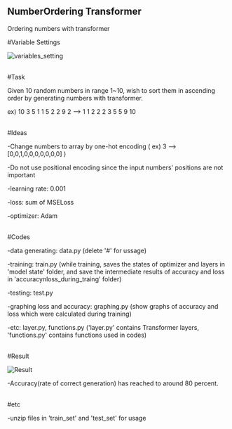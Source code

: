## NumberOrdering Transformer
Ordering numbers with transformer

#Variable Settings

![variables_setting](https://github.com/baesh/NumberOrdering_Transformer/assets/18441461/3753be9d-8e54-43dc-9f2b-71cf56a122a4)

<br>
#Task

Given 10 random numbers in range 1~10, wish to sort them in ascending order by generating numbers with transformer.

ex)  10 3 5 1 1 5 2 2 9 2 --> 1 1 2 2 2 3 5 5 9 10

<br>
#Ideas

-Change numbers to array by one-hot encoding ( ex) 3 --> [0,0,1,0,0,0,0,0,0,0] )

-Do not use positional encoding since the input numbers' positions are not important

-learning rate: 0.001

-loss: sum of MSELoss

-optimizer: Adam

<br>
#Codes

-data generating: data.py (delete '#' for ussage)

-training: train.py (while training, saves the states of optimizer and layers in 'model state' folder, and save the intermediate results of accuracy and loss in 'accuracynloss_during_traing' folder)

-testing: test.py

-graphing loss and accuracy: graphing.py (show graphs of accuracy and loss which were calculated during training)

-etc: layer.py, functions.py ('layer.py' contains Transformer layers, 'functions.py' contains functions used in codes)

<br>
#Result

![Result](https://github.com/baesh/NumberOrdering_Transformer/assets/18441461/8ae46cac-604b-4b66-94da-ea0334a6b549)

-Accuracy(rate of correct generation) has reached to around 80 percent.

<br>
#etc

-unzip files in 'train_set' and 'test_set' for usage
